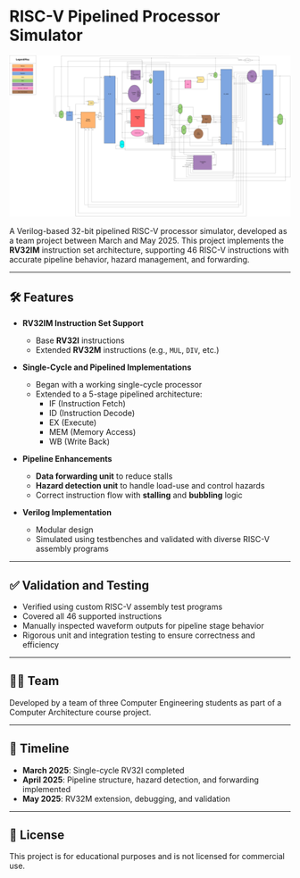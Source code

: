 # RISC-V Pipelined Processor Simulator

<img src="Block Diagram/RISC-V-Pipeline-Diagram.jpg" alt="RISC-V Pipeline Diagram" width="600">

A Verilog-based 32-bit pipelined RISC-V processor simulator, developed as a team project between March and May 2025. This project implements the **RV32IM** instruction set architecture, supporting 46 RISC-V instructions with accurate pipeline behavior, hazard management, and forwarding.

---

## 🛠️ Features

- **RV32IM Instruction Set Support**  
  - Base **RV32I** instructions  
  - Extended **RV32M** instructions (e.g., `MUL`, `DIV`, etc.)

- **Single-Cycle and Pipelined Implementations**  
  - Began with a working single-cycle processor  
  - Extended to a 5-stage pipelined architecture:
    - IF (Instruction Fetch)
    - ID (Instruction Decode)
    - EX (Execute)
    - MEM (Memory Access)
    - WB (Write Back)

- **Pipeline Enhancements**
  - **Data forwarding unit** to reduce stalls  
  - **Hazard detection unit** to handle load-use and control hazards  
  - Correct instruction flow with **stalling** and **bubbling** logic

- **Verilog Implementation**
  - Modular design  
  - Simulated using testbenches and validated with diverse RISC-V assembly programs

---

## ✅ Validation and Testing

- Verified using custom RISC-V assembly test programs  
- Covered all 46 supported instructions  
- Manually inspected waveform outputs for pipeline stage behavior  
- Rigorous unit and integration testing to ensure correctness and efficiency

---

## 👨‍💻 Team

Developed by a team of three Computer Engineering students as part of a Computer Architecture course project.

---

## 📅 Timeline

- **March 2025**: Single-cycle RV32I completed  
- **April 2025**: Pipeline structure, hazard detection, and forwarding implemented  
- **May 2025**: RV32M extension, debugging, and validation

---

## 📜 License

This project is for educational purposes and is not licensed for commercial use.
